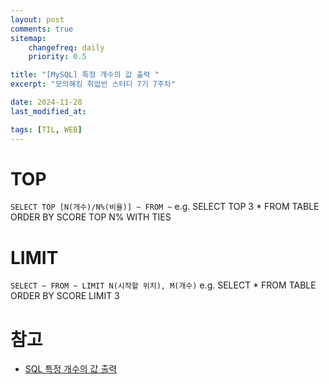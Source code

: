 ```yaml
---
layout: post
comments: true
sitemap:
    changefreq: daily
    priority: 0.5

title: "[MySQL] 특정 개수의 값 출력 "
excerpt: "모의해킹 취업반 스터디 7기 7주차"

date: 2024-11-28
last_modified_at: 

tags: [TIL, WEB]
---
```


# TOP
`SELECT TOP [N(개수)/N%(비율)] ~ FROM ~`
e.g. SELECT TOP 3 * FROM TABLE ORDER BY SCORE
TOP N% WITH TIES

# LIMIT
`SELECT ~ FROM ~ LIMIT N(시작할 위치), M(개수)`
e.g. SELECT * FROM TABLE ORDER BY SCORE LIMIT 3

# 참고
* [SQL 특정 개수의 값 출력](https://lcs1245.tistory.com/entry/SQL-%ED%8A%B9%EC%A0%95-%EA%B0%9C%EC%88%98%EC%9D%98-%EA%B0%92-%EC%B6%9C%EB%A0%A5-SELECT-TOP-N-TOP-LIMIT-ROWNUM?category=348747)